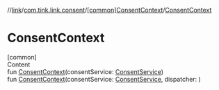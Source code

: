 //[link](../../index.md)/[com.tink.link.consent](../index.md)/[[common]ConsentContext](index.md)/[ConsentContext](-consent-context.md)



# ConsentContext  
[common]  
Content  
fun [ConsentContext](-consent-context.md)(consentService: [ConsentService](../../com.tink.service.consent/[common]-consent-service/index.md))  
fun [ConsentContext](-consent-context.md)(consentService: [ConsentService](../../com.tink.service.consent/[common]-consent-service/index.md), dispatcher: <ERROR CLASS>)  



